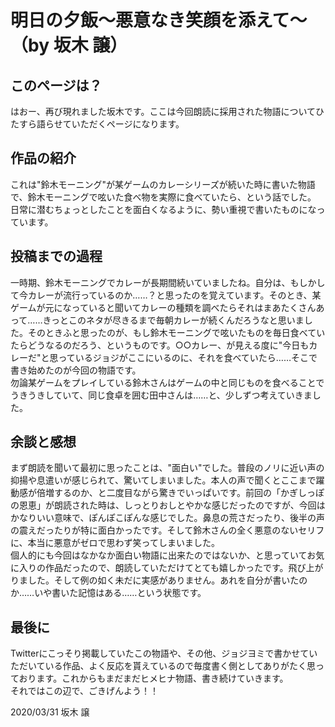# 明日の夕飯～悪意なき笑顔を添えて～（by 坂木 譲）

## このページは？
はおー、再び現れました坂木です。ここは今回朗読に採用された物語についてひたすら語らせていただくページになります。  

## 作品の紹介
これは"鈴木モーニング"が某ゲームのカレーシリーズが続いた時に書いた物語で、鈴木モーニングで呟いた食べ物を実際に食べていたら、という話でした。  
日常に潜むちょっとしたことを面白くなるように、勢い重視で書いたものになっています。  

## 投稿までの過程
一時期、鈴木モーニングでカレーが長期間続いていましたね。自分は、もしかして今カレーが流行っているのか……？と思ったのを覚えています。そのとき、某ゲームが元になっていると聞いてカレーの種類を調べたらそれはまあたくさんあって……きっとこのネタが尽きるまで毎朝カレーが続くんだろうなと思いました。そのときふと思ったのが、もし鈴木モーニングで呟いたものを毎日食べていたらどうなるのだろう、というものです。○○カレー、が見える度に"今日もカレーだ"と思っているジョジがここにいるのに、それを食べていたら……そこで書き始めたのが今回の物語です。  
勿論某ゲームをプレイしている鈴木さんはゲームの中と同じものを食べることでうきうきしていて、同じ食卓を囲む田中さんは……と、少しずつ考えていきました。  

## 余談と感想
まず朗読を聞いて最初に思ったことは、"面白い"でした。普段のノリに近い声の抑揚や息遣いが感じられて、驚いてしまいました。本人の声で聞くとここまで躍動感が倍増するのか、と二度目ながら驚きでいっぱいです。前回の「かぎしっぽの恩恵」が朗読された時は、しっとりおしとやかな感じだったのですが、今回はかなりいい意味で、ぽんぽこぽんな感じでした。鼻息の荒さだったり、後半の声の震えだったりが特に面白かったです。そして鈴木さんの全く悪意のないセリフに、本当に悪意がゼロで思わず笑ってしまいました。  
個人的にも今回はなかなか面白い物語に出来たのではないか、と思っていてお気に入りの作品だったので、朗読していただけてとても嬉しかったです。飛び上がりました。そして例の如く未だに実感がありません。あれを自分が書いたのか……いや書いた記憶はある……という状態です。  

## 最後に
Twitterにこっそり掲載していたこの物語や、その他、ジョジヨミで書かせていただいている作品、よく反応を貰えているので毎度書く側としてありがたく思っております。これからもまだまだヒメヒナ物語、書き続けていきます。  
それではこの辺で、ごきげんよう！！  

2020/03/31 坂木 譲  
